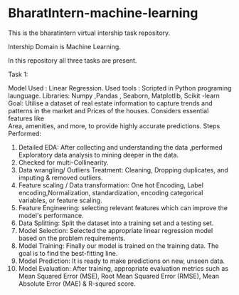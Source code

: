 # BharatIntern-machine-learning
This is the bharatintern virtual intership task repository.

Intership Domain is Machine Learning.


In this repository all three tasks are present. 

Task 1:

Model Used : Linear Regression.
Used tools : Scripted in Python programing launguage.
Libraries:   Numpy ,Pandas , Seaborn, Matplotlib, Scikit -learn
Goal:        Utilise a dataset of real estate information to capture trends and patterns in the market and Prices of the houses. Considers essential features like   
             Area, amenities, and more, to provide highly accurate predictions.
Steps Performed:
1. Detailed EDA: After collecting and understanding the data ,performed Exploratory data analysis to mining deeper in the data.
2. Checked for multi-Collinearity.
3. Data wrangling/ Outliers Treatment: Cleaning, Dropping duplicates, and imputing & removed outliers.
4. Feature scaling / Data transformation: One hot Encoding, Label encoding,Normalization, standardization, encoding categorical variables, or feature scaling.
5. Feature Engineering: selecting relevant features which can improve the model's performance.
6. Data Splitting: Split the dataset into a training set and a testing set.
7. Model Selection: Selected the appropriate linear regression model based on the problem requirements.
8. Model Training: Finally our model is trained on the training data. The goal is to find the best-fitting line.
9. Model Prediction: It is ready to make predictions on new, unseen data.
10. Model Evaluation: After training, appropriate evaluation metrics such as Mean Squared Error (MSE), Root Mean Squared Error (RMSE), Mean Absolute Error (MAE) & 
    R-squred score.
